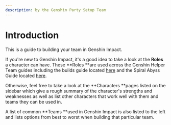 ```yaml
---
description: by the Genshin Party Setup Team
---
```


# Introduction

This is a guide to building your team in Genshin Impact.

If you're new to Genshin Impact, it's a good idea to take a look at the **Roles** a character can have. These **Roles **are used across the Genshin Helper Team guides including the builds guide located [here](https://tinyurl.com/genshinbuilds) and the Spiral Abyss Guide located [here](https://genshinhelper.gitbook.io/abyss/).

Otherwise, feel free to take a look at the **Characters **pages listed on the sidebar which give a rough summary of the character's strengths and weaknesses as well as list other characters that work well with them and teams they can be used in.

A list of common **Teams **used in Genshin Impact is also listed to the left and lists options from best to worst when building that particular team.

